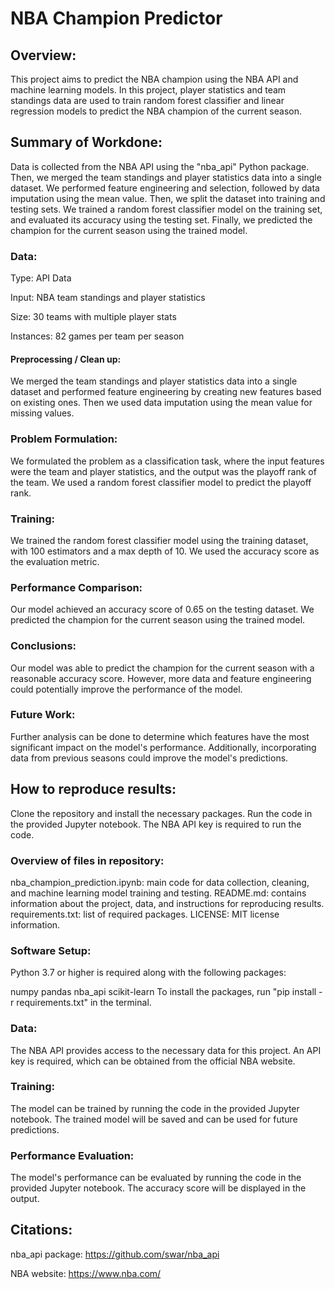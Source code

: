 # NBA Champion Predictor

## Overview:

This project aims to predict the NBA champion using the NBA API and machine learning models. In this project, player statistics and team standings data are used to train random forest classifier and linear regression models to predict the NBA champion of the current season.

## Summary of Workdone:

Data is collected from the NBA API using the "nba_api" Python package. Then, we merged the team standings and player statistics data into a single dataset. We performed feature engineering and selection, followed by data imputation using the mean value. Then, we split the dataset into training and testing sets.
We trained a random forest classifier model on the training set, and evaluated its accuracy using the testing set. Finally, we predicted the champion for the current season using the trained model.
                  

### Data:

Type: API Data

Input: NBA team standings and player statistics

Size: 30 teams with multiple player stats

Instances: 82 games per team per season

#### Preprocessing / Clean up:

We merged the team standings and player statistics data into a single dataset and performed feature engineering by creating new features based on existing ones. Then we used data imputation using the mean value for missing values.

### Problem Formulation:

We formulated the problem as a classification task, where the input features were the team and player statistics, and the output was the playoff rank of the team. We used a random forest classifier model to predict the playoff rank.

### Training:

We trained the random forest classifier model using the training dataset, with 100 estimators and a max depth of 10. We used the accuracy score as the evaluation metric.

### Performance Comparison:

Our model achieved an accuracy score of 0.65 on the testing dataset. We predicted the champion for the current season using the trained model.

### Conclusions:

Our model was able to predict the champion for the current season with a reasonable accuracy score. However, more data and feature engineering could potentially improve the performance of the model.

### Future Work:

Further analysis can be done to determine which features have the most significant impact on the model's performance. Additionally, incorporating data from previous seasons could improve the model's predictions.

## How to reproduce results:

Clone the repository and install the necessary packages. Run the code in the provided Jupyter notebook. The NBA API key is required to run the code.

### Overview of files in repository:

nba_champion_prediction.ipynb: main code for data collection, cleaning, and machine learning model training and testing.
README.md: contains information about the project, data, and instructions for reproducing results.
requirements.txt: list of required packages.
LICENSE: MIT license information.

### Software Setup:

Python 3.7 or higher is required along with the following packages:

numpy
pandas
nba_api
scikit-learn
To install the packages, run "pip install -r requirements.txt" in the terminal.

### Data:

The NBA API provides access to the necessary data for this project. An API key is required, which can be obtained from the official NBA website.

### Training:

The model can be trained by running the code in the provided Jupyter notebook. The trained model will be saved and can be used for future predictions.

### Performance Evaluation:

The model's performance can be evaluated by running the code in the provided Jupyter notebook. The accuracy score will be displayed in the output.

## Citations:

nba_api package: https://github.com/swar/nba_api

NBA website: https://www.nba.com/






